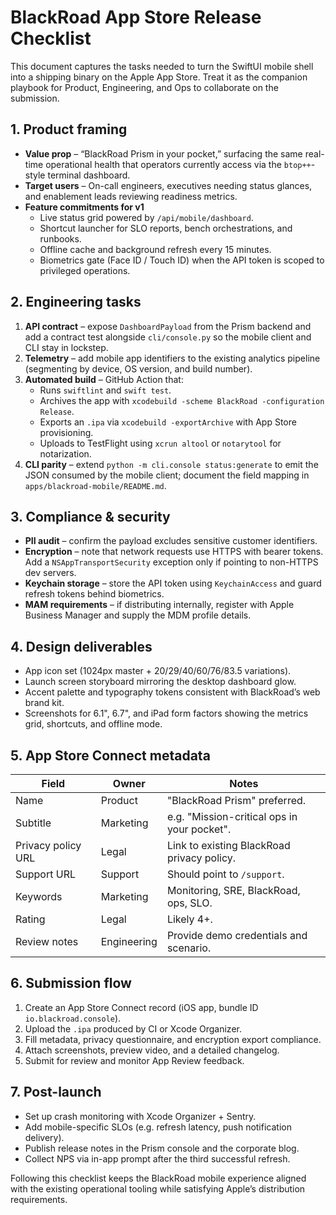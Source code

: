 # BlackRoad App Store Release Checklist

This document captures the tasks needed to turn the SwiftUI mobile shell into a
shipping binary on the Apple App Store. Treat it as the companion playbook for
Product, Engineering, and Ops to collaborate on the submission.

## 1. Product framing

- **Value prop** – “BlackRoad Prism in your pocket,” surfacing the same real-time
  operational health that operators currently access via the `btop++`-style
  terminal dashboard.
- **Target users** – On-call engineers, executives needing status glances, and
  enablement leads reviewing readiness metrics.
- **Feature commitments for v1**
  - Live status grid powered by `/api/mobile/dashboard`.
  - Shortcut launcher for SLO reports, bench orchestrations, and runbooks.
  - Offline cache and background refresh every 15 minutes.
  - Biometrics gate (Face ID / Touch ID) when the API token is scoped to
    privileged operations.

## 2. Engineering tasks

1. **API contract** – expose `DashboardPayload` from the Prism backend and add a
   contract test alongside `cli/console.py` so the mobile client and CLI stay in
   lockstep.
2. **Telemetry** – add mobile app identifiers to the existing analytics pipeline
   (segmenting by device, OS version, and build number).
3. **Automated build** – GitHub Action that:
   - Runs `swiftlint` and `swift test`.
   - Archives the app with `xcodebuild -scheme BlackRoad -configuration Release`.
   - Exports an `.ipa` via `xcodebuild -exportArchive` with App Store
     provisioning.
   - Uploads to TestFlight using `xcrun altool` or `notarytool` for notarization.
4. **CLI parity** – extend `python -m cli.console status:generate` to emit the
   JSON consumed by the mobile client; document the field mapping in
   `apps/blackroad-mobile/README.md`.

## 3. Compliance & security

- **PII audit** – confirm the payload excludes sensitive customer identifiers.
- **Encryption** – note that network requests use HTTPS with bearer tokens. Add a
  `NSAppTransportSecurity` exception only if pointing to non-HTTPS dev servers.
- **Keychain storage** – store the API token using `KeychainAccess` and guard
  refresh tokens behind biometrics.
- **MAM requirements** – if distributing internally, register with Apple Business
  Manager and supply the MDM profile details.

## 4. Design deliverables

- App icon set (1024px master + 20/29/40/60/76/83.5 variations).
- Launch screen storyboard mirroring the desktop dashboard glow.
- Accent palette and typography tokens consistent with BlackRoad’s web brand
  kit.
- Screenshots for 6.1", 6.7", and iPad form factors showing the metrics grid,
  shortcuts, and offline mode.

## 5. App Store Connect metadata

| Field | Owner | Notes |
| --- | --- | --- |
| Name | Product | "BlackRoad Prism" preferred. |
| Subtitle | Marketing | e.g. "Mission-critical ops in your pocket". |
| Privacy policy URL | Legal | Link to existing BlackRoad privacy policy. |
| Support URL | Support | Should point to `/support`. |
| Keywords | Marketing | Monitoring, SRE, BlackRoad, ops, SLO. |
| Rating | Legal | Likely 4+. |
| Review notes | Engineering | Provide demo credentials and scenario. |

## 6. Submission flow

1. Create an App Store Connect record (iOS app, bundle ID `io.blackroad.console`).
2. Upload the `.ipa` produced by CI or Xcode Organizer.
3. Fill metadata, privacy questionnaire, and encryption export compliance.
4. Attach screenshots, preview video, and a detailed changelog.
5. Submit for review and monitor App Review feedback.

## 7. Post-launch

- Set up crash monitoring with Xcode Organizer + Sentry.
- Add mobile-specific SLOs (e.g. refresh latency, push notification delivery).
- Publish release notes in the Prism console and the corporate blog.
- Collect NPS via in-app prompt after the third successful refresh.

Following this checklist keeps the BlackRoad mobile experience aligned with the
existing operational tooling while satisfying Apple’s distribution requirements.
